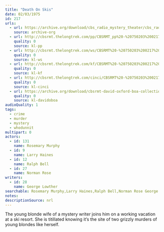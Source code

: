 ```yaml
---
title: "Death On Skis"
date: 02/03/1975
id: 217
urls: 
  - url: https://archive.org/download/cbs_radio_mystery_theater/cbs_radio_mystery_theater-0201-0250.zip/cbs_radio_mystery_theater-0201-0250%2Fcbsrmt_0217_death_on_skis.mp3
    source: archive-org
  - url: http://cbsrmt.thelongtrek.com/pp/CBSRMT_pp%20-%20750203%200217%20Death%20on%20Skis.mp3
    quality: 0
    source: kl-pp
  - url: http://cbsrmt.thelongtrek.com/ws/CBSRMT%20-%20750203%200217%20Death%20On%20Skis_ws.mp3
    quality: 0
    source: kl-ws
  - url: http://cbsrmt.thelongtrek.com/kf/CBSRMT%20-%20750203%200217%20Death%20On%20Skis_kf.mp3
    quality: 0
    source: kl-kf
  - url: http://cbsrmt.thelongtrek.com/cinci/CBSRMT%20-%20750203%200217%20Death%20On%20Skis%20(rr%20800718)_cinci.mp3
    quality: 0
    source: kl-cinci
  - url: https://archive.org/download/cbsrmt-david-oxford-boa-collection/CBSRMT-750203-0217-Death-On-Skis-(64-44)_kf-{BoA}.mp3
    quality: 0
    source: kl-davidoboa
audioQuality: 1
tags: 
  - crime
  - murder
  - mystery
  - whodunnit
multipart: 0
actors:  
  - id: 131
    name: Rosemary Murphy  
  - id: 9
    name: Larry Haines  
  - id: 12
    name: Ralph Bell  
  - id: 27
    name: Norman Rose
writers:  
  - id: 28
    name: George Lowther
searchable: Rosemary Murphy,Larry Haines,Ralph Bell,Norman Rose George Lowther
notes: 
descriptionSource: nrl
---
```

The young blonde wife of a mystery writer joins him on a working vacation at a ski resort. She is titillated knowing it’s the site of two grizzly murders of young blondes like herself.